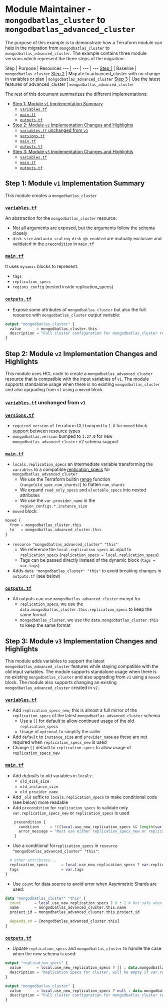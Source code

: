 # Module Maintainer - `mongodbatlas_cluster` to `mongodbatlas_advanced_cluster`

The purpose of this example is to demonstrate how a Terraform module can help in the migration from `mongodbatlas_cluster` to `mongodbatlas_advanced_cluster`.
The example contains three module versions which represent the three steps of the migration:

Step | Purpose | Resources
--- | --- | --- | ---
[Step 1](./v1) | Baseline | `mongodbatlas_cluster`
[Step 2](./v2) | Migrate to advanced_cluster with no change in variables or plan | `mongodbatlas_advanced_cluster`
[Step 3](./v3) | Use the latest features of advanced_cluster | `mongodbatlas_advanced_cluster`

The rest of this document summarizes the different implementations:

- [Step 1: Module `v1` Implementation Summary](#step-1-module-v1-implementation-summary)
  - [`variables.tf`](#variablestf)
  - [`main.tf`](#maintf)
  - [`outputs.tf`](#outputstf)
- [Step 2: Module `v2` Implementation Changes and Highlights](#step-2-module-v2-implementation-changes-and-highlights)
  - [`variables.tf` unchanged from `v1`](#variablestf-unchanged-from-v1)
  - [`versions.tf`](#versionstf)
  - [`main.tf`](#maintf-1)
  - [`outputs.tf`](#outputstf-1)
- [Step 3: Module `v3` Implementation Changes and Highlights](#step-3-module-v3-implementation-changes-and-highlights)
  - [`variables.tf`](#variablestf-1)
  - [`main.tf`](#maintf-2)
  - [`outputs.tf`](#outputstf-2)


## Step 1: Module `v1` Implementation Summary
This module creates a `mongodbatlas_cluster`

### [`variables.tf`](v1/variables.tf)
An abstraction for the `mongodbatlas_cluster` resource:
- Not all arguments are exposed, but the arguments follow the schema closely
- `disk_size` and `auto_scaling_disk_gb_enabled` are mutually exclusive and validated in the `precondition` in `main.tf`

### [`main.tf`](v1/main.tf)
It uses `dynamic` blocks to represent:
- `tags`
- `replication_specs`
- `regions_config` (nested inside replication_specs)

### [`outputs.tf`](v1/outputs.tf)
- Expose some attributes of `mongodbatlas_cluster` but also the full resource with `mongodbatlas_cluster` output variable:
```terraform
output "mongodbatlas_cluster" {
  value       = mongodbatlas_cluster.this
  description = "Full cluster configuration for mongodbatlas_cluster resource"
}
```

## Step 2: Module `v2` Implementation Changes and Highlights
This module uses HCL code to create a `mongodbatlas_advanced_cluster` resource that is compatible with the input variables of `v1`.
The module supports standalone usage when there is no existing `mongodbatlas_cluster` and also upgrading from `v1` using a `moved` block.

### [`variables.tf`](v2/variables.tf) unchanged from `v1`
### [`versions.tf`](v2/versions.tf)
- `required_version` of Terraform CLI bumped to `1.8` for `moved` block [support](https://developer.hashicorp.com/terraform/plugin/framework/resources/state-move) between resource types
- `mongodbatlas.version` bumped to `1.27.0` for new `mongodbatlas_advanced_cluster` v2 schema support

### [`main.tf`](v2/main.tf)
- `locals.replication_specs` an intermediate variable transforming the `variables` to a compatible [replication_specs](https://registry.terraform.io/providers/mongodb/mongodbatlas/latest/docs/resources/advanced_clusters%2520%2528preview%2520provider%2520v2%2529#replication_specs-1) for `mongodbatlas_advanced_cluster`
  - We use the Terraform builtin [range](https://developer.hashicorp.com/terraform/language/functions/range) function (`range(old_spec.num_shards)`) to flatten `num_shards`
  - We expand `read_only_specs` and `electable_specs` into nested attributes
  - We use the `var.provider_name` in the `region_configs.*.instance_size`
- `moved` block:
```terraform
moved {
  from = mongodbatlas_cluster.this
  to   = mongodbatlas_advanced_cluster.this
}
```
- `resource "mongodbatlas_advanced_cluster" "this"`
  - We reference the `local.replication_specs` as input to `replication_specs` (`replication_specs = local.replication_specs`)
  - Tags can be passed directly instead of the dynamic block (`tags = var.tags`)
- Adds `data "mongodbatlas_cluster" "this"` to avoid breaking changes in `outputs.tf` (see below)

### [`outputs.tf`](v2/outputs.tf)
- All outputs can use `mongodbatlas_advanced_cluster` except for
  - `replication_specs`, we use the `data.mongodbatlas_cluster.this.replication_specs` to keep the same format
  - `mongodbatlas_cluster`, we use the `data.mongodbatlas_cluster.this` to keep the same format


## Step 3: Module `v3` Implementation Changes and Highlights
This module adds variables to support the latest `mongodbatlas_advanced_cluster` features while staying compatible with the old input variables.
The module supports standalone usage when there is no existing `mongodbatlas_cluster` and also upgrading from `v1` using a `moved` block.
The module also supports changing an existing `mongodbatlas_advanced_cluster` created in `v2`.

### [`variables.tf`](v3/variables.tf)
- Add `replication_specs_new`, this is almost a full mirror of the `replication_specs` of the latest `mongodbatlas_advanced_cluster` schema
  - Use a `[]` for default to allow continued usage of the old `replication_specs`
  - Usage of `optional` to simplify the caller
- Add `default` to `instance_size` and `provider_name` as these are not required when `replication_specs_new` is used
- Change `[]` default to `replication_specs` to allow usage of `replication_specs_new`

### [`main.tf`](v3/main.tf)
- Add *defaults* to old variables in `locals`:
  - `old_disk_size`
  - `old_instance_size`
  - `old_provider_name`
- Add `_old` suffix to `locals.replication_specs` to make conditional code (see below) more readable
- Add `precondition` for `replication_specs` to validate only `var.replication_specs_new` or `replication_specs` is used
```terraform
    precondition {
      condition     = !((local.use_new_replication_specs && length(var.replication_specs) > 0) || (!local.use_new_replication_specs && length(var.replication_specs) == 0))
      error_message = "Must use either replication_specs_new or replication_specs, not both."
    }
```
- Use a conditional for`replication_specs` in `resource "mongodbatlas_advanced_cluster" "this"`:
```terraform
  # other attributes...
  replication_specs      = local.use_new_replication_specs ? var.replication_specs_new : local.replication_specs_old
  tags                   = var.tags
}
```
- Use `count` for data source to avoid error when Asymmetric Shards are used:
```terraform
data "mongodbatlas_cluster" "this" {
  count      = local.use_new_replication_specs ? 0 : 1 # Not safe when Asymmetric Shards are used
  name       = mongodbatlas_advanced_cluster.this.name
  project_id = mongodbatlas_advanced_cluster.this.project_id

  depends_on = [mongodbatlas_advanced_cluster.this]
}
```

### [`outputs.tf`](v3/outputs.tf)
- Update `replication_specs` and `mongodbatlas_cluster` to handle the case when the new schema is used:
```terraform
output "replication_specs" {
  value       = local.use_new_replication_specs ? [] : data.mongodbatlas_cluster.this[0].replication_specs # updated
  description = "Replication Specs for cluster, will be empty if var.replication_specs_new is set"
}

output "mongodbatlas_cluster" {
  value       = local.use_new_replication_specs ? null : data.mongodbatlas_cluster.this[0] # updated
  description = "Full cluster configuration for mongodbatlas_cluster resource, will be null if var.replication_specs_new is set"
}
```
